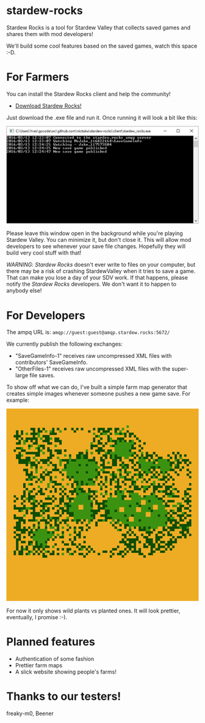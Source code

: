 # stardew-rocks

Stardew Rocks is a tool for Stardew Valley that collects saved games and shares them with mod developers! 

We'll build some cool features based on the saved games, watch this space :-D.

# For Farmers

You can install the Stardew Rocks client and help the community!

 - [Download Stardew Rocks!](https://github.com/nictuku/stardew-rocks/releases/download/v0.3/stardew_rocks.exe)

Just download the .exe file and run it. Once running it will look a bit like this:

![Screenshot](client/screenshot.jpg)

Please leave this window open in the background while you're playing Stardew Valley. You can minimize it, but don't close it. 
This will allow mod developers to see whenever your save file changes. Hopefully they will build very cool stuff with that!


*WARNING*: _Stardew Rocks_ doesn't ever write to files on your computer, but there may be a risk of crashing StardewValley when it tries to save a game. That can make you lose a day of your SDV work. If that happens, please notify the _Stardew Rocks_ developers. We don't want it to happen to anybody else!

# For Developers

The ampq URL is: `amqp://guest:guest@amqp.stardew.rocks:5672/`

We currently publish the following exchanges:

 - "SaveGameInfo-1" receives raw uncompressed XML files with contributors' SaveGameInfo.
 - "OtherFiles-1" receives raw uncompressed XML files with the super-large file saves.
 
To show off what we can do, I've built a simple farm map generator that creates simple images whenever someone pushes a new game save. For example:

![Farm Map](subscriber/map-000000001.png)

For now it only shows wild plants vs planted ones. It will look prettier, eventually, I promise :-).
 
# Planned features

- Authentication of some fashion
- Prettier farm maps
- A slick website showing people's farms!

# Thanks to our testers!

freaky-m0, Beener